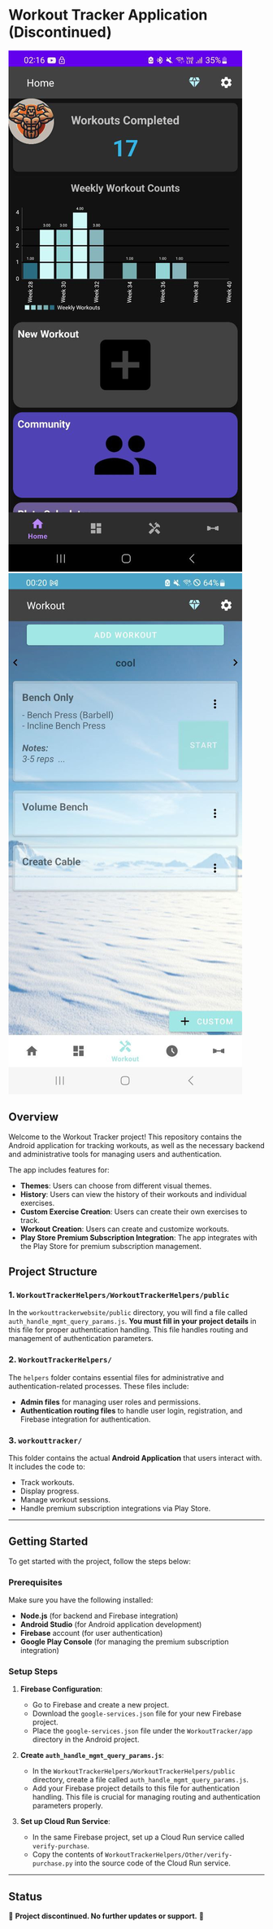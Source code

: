 # Workout Tracker Application (Discontinued)

![Workout Tracker Main Page Screenshot](images/mainpage.jpg)
![Workout Tracker Workouts Page Screenshot](images/workouts.jpg)

## Overview
Welcome to the Workout Tracker project! This repository contains the Android application for tracking workouts, as well as the necessary backend and administrative tools for managing users and authentication.

The app includes features for:
- **Themes**: Users can choose from different visual themes.
- **History**: Users can view the history of their workouts and individual exercises.
- **Custom Exercise Creation**: Users can create their own exercises to track.
- **Workout Creation**: Users can create and customize workouts.
- **Play Store Premium Subscription Integration**: The app integrates with the Play Store for premium subscription management.

## Project Structure

### 1. **`WorkoutTrackerHelpers/WorkoutTrackerHelpers/public`**
In the `workouttrackerwebsite/public` directory, you will find a file called `auth_handle_mgmt_query_params.js`. **You must fill in your project details** in this file for proper authentication handling. This file handles routing and management of authentication parameters.

### 2. **`WorkoutTrackerHelpers/`**
The `helpers` folder contains essential files for administrative and authentication-related processes. These files include:
- **Admin files** for managing user roles and permissions.
- **Authentication routing files** to handle user login, registration, and Firebase integration for authentication.

### 3. **`workouttracker/`**
This folder contains the actual **Android Application** that users interact with. It includes the code to:
- Track workouts.
- Display progress.
- Manage workout sessions.
- Handle premium subscription integrations via Play Store.

---

## Getting Started

To get started with the project, follow the steps below:

### Prerequisites
Make sure you have the following installed:
- **Node.js** (for backend and Firebase integration)
- **Android Studio** (for Android application development)
- **Firebase** account (for user authentication)
- **Google Play Console** (for managing the premium subscription integration)

### Setup Steps

1. **Firebase Configuration**:
   - Go to Firebase and create a new project.
   - Download the `google-services.json` file for your new Firebase project.
   - Place the `google-services.json` file under the `WorkoutTracker/app` directory in the Android project.

2. **Create `auth_handle_mgmt_query_params.js`**:
   - In the `WorkoutTrackerHelpers/WorkoutTrackerHelpers/public` directory, create a file called `auth_handle_mgmt_query_params.js`.
   - Add your Firebase project details to this file for authentication handling. This file is crucial for managing routing and authentication parameters properly.

3. **Set up Cloud Run Service**:
   - In the same Firebase project, set up a Cloud Run service called `verify-purchase`.
   - Copy the contents of `WorkoutTrackerHelpers/Other/verify-purchase.py` into the source code of the Cloud Run service.

---

## Status
🚨 **Project discontinued. No further updates or support.** 🚨
